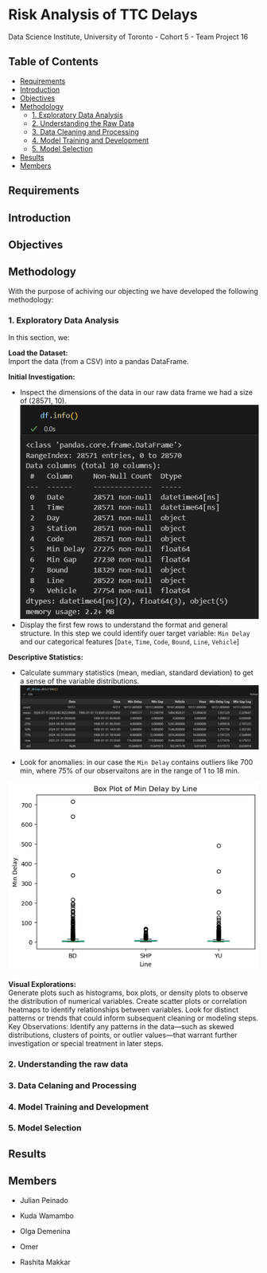# Risk Analysis of TTC Delays

Data Science Institute, University of Toronto - Cohort 5 - Team Project 16

## Table of Contents

- [Requirements](#requirements)
- [Introduction](#introduction)
- [Objectives](#objectives)
- [Methodology](#methodology)
  - [1. Exploratory Data Analysis](#1-exploratory-data-analysis)
  - [2. Understanding the Raw Data](#2-understanding-the-raw-data)
  - [3. Data Cleaning and Processing](#3-data-cleaning-and-processing)
  - [4. Model Training and Development](#4-model-training-and-development)
  - [5. Model Selection](#5-model-selection)
- [Results](#results)
- [Members](#members)


## Requirements

## Introduction

## Objectives

## Methodology
With the purpose of achiving our objecting we have developed the following methodology:
###     1. Exploratory Data Analysis

In this section, we:

**Load the Dataset:**  
Import the data (from a CSV) into a pandas DataFrame.

**Initial Investigation:**
- Inspect the dimensions of the data in our raw data frame we had a size of (28571, 10).
![Infor_df](02_data_processing/img/02_info_df.jpg)
- Display the first few rows to understand the format and general structure. In this step we could identify ouer target variable: `Min Delay` and our categorical features [`Date`, `Time`, `Code`, `Bound`, `Line`, `Vehicle`]

**Descriptive Statistics:**
- Calculate summary statistics (mean, median, standard deviation) to get a sense of the variable distributions.
![Summary_01](02_data_processing/img/01_DP.jpg)

- Look for anomalies: in our case the `Min Delay` contains outliers like 700 min, where 75% of our observaitons are in the range of 1 to 18 min.

![Boxplot_MinDelay](02_data_processing/img/03_MinDelay_boxplot.png)


**Visual Explorations:**  
Generate plots such as histograms, box plots, or density plots to observe the distribution of numerical variables.
Create scatter plots or correlation heatmaps to identify relationships between variables.
Look for distinct patterns or trends that could inform subsequent cleaning or modeling steps.
Key Observations:
Identify any patterns in the data—such as skewed distributions, clusters of points, or outlier values—that warrant further investigation or special treatment in later steps.

###     2. Understanding the raw data

###     3. Data Celaning and Processing

###     4. Model Training and Development

###     5. Model Selection

## Results

## Members

- Julian Peinado

- Kuda Wamambo

- Olga Demenina

- Omer

- Rashita Makkar





